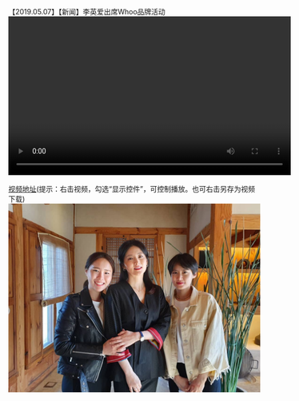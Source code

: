 【2019.05.07】【新闻】李英爱出席Whoo品牌活动          
<video style="width: 565px; height: 317.8125px; background: #000;" src="https://gss3.baidu.com/6LZ0ej3k1Qd3ote6lo7D0j9wehsv/tieba-smallvideo-transcode/26537273_e364985c8b580dec43a7d27477dccd1d_0.mp4" data-threadid="6125949246" data-md5="e364985c8b580dec43a7d27477dccd1d" controls="" autoplay="" class="vsc-initialized" data-vscid="5907r52wi"></video>         

 [视频地址](https://video.h5.weibo.cn/1034:4369348530229843/4369349118711980)(提示：右击视频，勾选“显示控件”，可控制播放。也可右击另存为视频下载)      
![pic](./1.jpg)  
